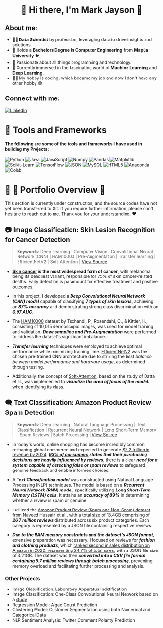 <h1 align = "center">👋 Hi there, I'm Mark Jayson 👋</h1>  


## About me:

* 👨‍💻 **Data Scientist** by profession, leveraging data to drive insights and solutions.
* 📜 Holds a **Bachelors Degree in Computer Engineering** from **Mapúa University** 🐦,
* 🌟 Passionate about all things programming and technology.
* 🧠 Currently immersed in the fascinating world of **Machine Learning** and **Deep Learning**.
* 👨‍💻 My hobby is coding, which became my job and now I don't have any other hobby 😅


## Connect with me:  

[![LinkedIn](https://img.shields.io/badge/LinkedIn-0077B5?style=for-the-badge&logo=linkedin&logoColor=white)](https://www.linkedin.com/in/markjdc/)


# 🔨 Tools and Frameworks

#### The following are some of the tools and frameworks I have used in building my Projects: <br>

![Python](https://img.shields.io/badge/Python-FFD43B?style=for-the-badge&logo=python&logoColor=darkgreen)
![Java](https://img.shields.io/badge/java-%23ED8B00.svg?style=for-the-badge&logo=openjdk&logoColor=white)
![JavaScript](https://img.shields.io/badge/javascript-%23323330.svg?style=for-the-badge&logo=javascript&logoColor=%23F7DF1E)
![Numpy](https://img.shields.io/badge/Numpy-777BB4?style=for-the-badge&logo=numpy&logoColor=white)
![Pandas](https://img.shields.io/badge/Pandas-2C2D72?style=for-the-badge&logo=pandas&logoColor=white)
![Matplotlib](https://img.shields.io/badge/Matplotlib-%23ffffff.svg?style=for-the-badge&logo=Matplotlib&logoColor=black)
![Scikit-Learn](https://img.shields.io/badge/scikit--learn-%23F7931E.svg?style=for-the-badge&logo=scikit-learn&logoColor=white)
![TensorFlow](https://img.shields.io/badge/TensorFlow-%23FF6F00.svg?style=for-the-badge&logo=TensorFlow&logoColor=white)
![JSON](https://img.shields.io/badge/json-5E5C5C?style=for-the-badge&logo=json&logoColor=white)
![MySQL](https://img.shields.io/badge/MySQL-00000F?style=for-the-badge&logo=mysql&logoColor=white)
![HTML5](https://img.shields.io/badge/html5-%23E34F26.svg?style=for-the-badge&logo=html5&logoColor=white)
![Anaconda](https://img.shields.io/badge/conda-342B029.svg?&style=for-the-badge&logo=anaconda&logoColor=white)
![Colab](https://img.shields.io/badge/Colab-F9AB00?style=for-the-badge&logo=googlecolab&color=525252)


# 🚧 📘 Portfolio Overview 🚧

This section is currently under construction, and the source codes have not yet been transferred to Git. If you require further information, please don't hesitate to reach out to me. Thank you for your understanding. ❤️


## 📷 Image Classification: Skin Lesion Recognition for Cancer Detection

> **Keywords**: Deep Learning | Computer Vision | Convolutional Neural Network (CNN) | HAM10000 | Pre-Augmentation | Transfer learning | EfficientNetV2 | Soft-Attention | ~~[View Source](https://github.com/MarkJ-DC5)~~

* **[Skin cancer](https://www.ncbi.nlm.nih.gov/pmc/articles/PMC6804807/) is the most widespread form of cancer**, with melanoma being its deadliest variant, responsible for 75% of skin cancer-related deaths. Early detection is paramount for effective treatment and positive outcomes.

* In this project, I developed a ***Deep Convolutional Neural Network (CNN) model*** capable of classifying ***7 types of skin lesions***, achieving an ***87% accuracy*** and demonstrating strong class discrimination with an ***0.97 AUC***.

* The [HAM10000](https://dataverse.harvard.edu/dataset.xhtml?persistentId=doi:10.7910/DVN/DBW86T) dataset by Tschandl, P., Rosendahl, C., & Kittler, H., consisting of 10,015 dermoscopic images, was used for model training and validation. ***Downsampling and Pre-Augmentation*** were performed to address the dataset's significant imbalance.

* ***Transfer learning*** techniques were employed to achieve optimal performance while minimizing training time. [EfficientNetV2](https://arxiv.org/abs/2104.00298) was the chosen pre-trained CNN architecture due to striking the *best balance between model performance and hardware usage*, as determined through testing.

* Additionally, the concept of [Soft-Attention](https://arxiv.org/pdf/2105.03358.pdf), based on the study of Datta et al., was implemented to ***visualize the area of focus of the model.*** when identifying its class.


## 🗨️ Text Classification: Amazon Product Review Spam Detection 

> **Keywords**: Deep Learning | Natural Language Processing | Text Classification | Recurrent Neural Network | Long Short-Term Memory | Spam Reviews | Batch Processing | ~~[View Source](https://github.com/MarkJ-DC5)~~

* In today's world, online shopping has become incredibly common, reshaping global commerce and expected to generate [$3.2 trillion in revenue by 2024](https://www.statista.com/outlook/emo/ecommerce/worldwide). ***[93% of consumers](https://www.frontiersin.org/journals/psychology/articles/10.3389/fpsyg.2022.865702/full) states that their purchasing decisions are heavily influenced by reviews***, there is a clear ***need for a system capable of detecting false or spam reviews*** to safeguard genuine feedback and enable informed choices.

* A ***Text Classification model*** was constructed using Natural Language Processing (NLP) techniques. The model is based on a ***Recurrent Neural Network (RNN) model***, specifically utilizing ***Long Short-Term Memory (LSTM) cells***. It attains an ***accuracy of 89%*** in determining whether a review is spam or genuine.

* I utilized the [Amazon Product Review (Spam and Non-Spam) dataset](https://www.kaggle.com/datasets/naveedhn/amazon-product-review-spam-and-non-spam/data) from Naveed Hussain et al., with a total size of 18.4GB comprising of ***26.7 million reviews*** distributed across six product categories. Each category is represented by a JSON file containing respective reviews.

* ***Due to the RAM memory constraints and the dataset's JSON format***, extensive preparation was necessary. I focused on reviews for ***fashion and clothing products***, which [ranked second in sales distribution on Amazon in 2022, representing 24.7% of total sales](https://www.statista.com/statistics/1309691/amazon-sales-share-product-category/), with a JSON file size of 3.21GB. The dataset was then ***converted into a CSV file format containing 5.7 million reviews through batch processing***, preventing memory overload and facilitating further processing and analysis.


### Other Projects
* Image Classification: Laboratory Apparatus Indetification
* Image Classification: One-Class Convolutional Neural Network based on a [study](https://arxiv.org/abs/1901.08688)
* Regression Model: Algae Count Prediction
* Clustering Model: Customer Segmentation using both Numerical and Categorical Data
* NLP Sentiment Analysis: Twitter Comment Polarity Prediction 

<!-- 
**Table of Contents**

 - [Machine Learning](#machine-learning)
   - *[Title of Project](#title-of-project)*

## Machine Learning

### Title of Project 

> **Keywords**: Topics | Relevant | to | Project *[View Source](https://github.com/MarkJ-DC5)*

**Description:** <br>
&nbsp;&nbsp;&nbsp;&nbsp; Short Description of the Project <br>
**Challenge :**<br>
&nbsp;&nbsp;&nbsp;&nbsp; The first problem encountered was solved by this solution <br>

[<img src = "https://github.com/suhasmaddali/Compressed-Images/blob/main/Bike%20Demand%20Prediction%20Image%201-min.jpg" width = 500 height = 300/>]
-- >